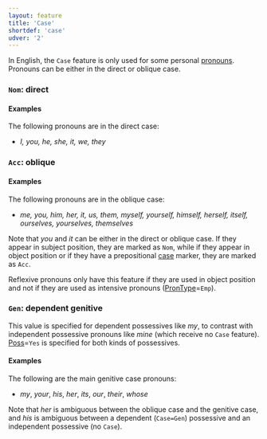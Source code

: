 ```yaml
---
layout: feature
title: 'Case'
shortdef: 'case'
udver: '2'
---
```


In English, the `Case` feature is only used for some personal [pronouns](en-pos/PRON). Pronouns can be either in the direct or oblique case.

### <a name="Nom">`Nom`</a>: direct

#### Examples

The following pronouns are in the direct case:

* _I, you, he, she, it, we, they_


### <a name="Acc">`Acc`</a>: oblique

#### Examples

The following pronouns are in the oblique case:

* _me, you, him, her, it, us, them, myself, yourself, himself, herself, itself, ourselves, yourselves, themselves_

Note that _you_ and _it_ can be either in the direct or oblique case. If they appear in subject
position, they are marked as `Nom`, while if they appear in object position or if they have a prepositional
[case](en-dep/case) marker, they are marked as `Acc`.

Reflexive pronouns only have this feature if they are used in object position and not if they are used as intensive pronouns ([PronType]()=`Emp`).

### <a name="Gen">`Gen`</a>: dependent genitive

This value is specified for dependent possessives like _my_, to contrast with independent possessive pronouns like _mine_ (which receive no `Case` feature).
[Poss]()=`Yes` is specified for both kinds of possessives.

#### Examples

The following are the main genitive case pronouns:

* _my_, _your_, _his_, _her_, _its_, _our_, _their_, _whose_

Note that _her_ is ambiguous between the oblique case and the genitive case, and _his_ is ambiguous between a dependent (`Case=Gen`) possessive and an independent possessive (no `Case`).

<!-- Interlanguage links updated So kvě 14 19:02:04 CEST 2022 -->
